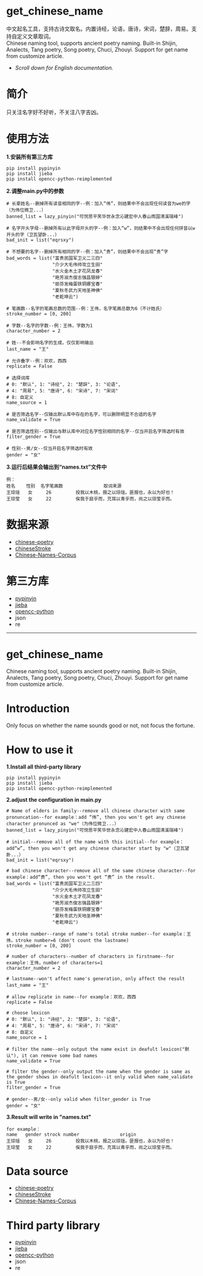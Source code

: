 # get_chinese_name
中文起名工具，支持古诗文取名。内置诗经，论语，唐诗，宋词，楚辞，周易。支持自定义文章取词。  
Chinese naming tool, supports ancient poetry naming. Built-in Shijin, Analects, Tang poetry, Song poetry, Chuci, Zhouyi. Support for get name from customize article.  
- _Scroll down for English documentation._
# 简介
只关注名字好不好听，不关注八字吉凶。
# 使用方法
**1.安装所有第三方库**
```
pip install pypinyin
pip install jieba
pip install opencc-python-reimplemented
```
**2.调整main.py中的参数**
```
# 长辈姓名--删掉所有读音相同的字--例：加入“伟”，则结果中不会出现任何读音为we的字（为伟位微卫...）
banned_list = lazy_pinyin("可悦思平笑华世永念沁建宏中人春山雨国清溪瑞峰")

# 名字开头字母--删掉所有以此字母开头的字--例：加入“w”，则结果中不会出现任何拼音以w开头的字（卫瓦望卧...）
bad_init = list("eqrsxy")

# 不想要的名字--删掉所有相同的字--例：加入“贵”，则结果中不会出现“贵”字
bad_words = list("富贵民国军卫义二三四"
                 "介少大毛伟帅攻立生田"
                 "水火金木土才花凤龙春"
                 "艳芳淑杰俊志强昌银婷"
                 "丽芬发梅蛋铁铜娜宝春"
                 "夏秋冬武力天地圣神佛"
                 "老乾坤云")
                 
# 笔画数--名字的笔画总数的范围--例：王伟，名字笔画总数为6（不计姓氏）
stroke_number = [0, 200]

# 字数--名字的字数--例：王伟，字数为1
character_number = 2

# 姓--不会影响名字的生成，仅仅影响输出
last_name = "王"

# 允许叠字--例：欢欢，西西
replicate = False

# 选择词库
# 0: "默认", 1: "诗经", 2: "楚辞", 3: "论语",
# 4: "周易", 5: "唐诗", 6: "宋诗", 7: "宋词"
# 8: 自定义
name_source = 1

# 是否筛选名字--仅输出默认库中存在的名字，可以删除明显不合适的名字
name_validate = True

# 是否筛选性别--仅输出与默认库中对应名字性别相同的名字--仅当开启名字筛选时有效
filter_gender = True

# 性别--男/女--仅当开启名字筛选时有效
gender = "女"
```

**3.运行后结果会输出到“names.txt”文件中**
```
例：
姓名    性别  名字笔画数               取词来源
王琼瑶   女	    26	       投我以木桃，报之以琼瑶。匪报也，永以为好也！
王琼莹   女	    22	       俟我于庭乎而，充耳以青乎而，尚之以琼莹乎而。
```
# 数据来源
* [chinese-poetry](https://github.com/chinese-poetry/chinese-poetry)
* [chineseStroke](https://github.com/WTree/chineseStroke)
* [Chinese-Names-Corpus](https://github.com/wainshine/Chinese-Names-Corpus)
# 第三方库
* [pypinyin](https://github.com/mozillazg/python-pinyin)
* [jieba](https://github.com/fxsjy/jieba)
* [opencc-python](https://github.com/yichen0831/opencc-python)
* json
* re

--------------------

# get_chinese_name
Chinese naming tool, supports ancient poetry naming. Built-in Shijin, Analects, Tang poetry, Song poetry, Chuci, Zhouyi. Support for get name from customize article.  
# Introduction
Only focus on whether the name sounds good or not, not focus the fortune.
# How to use it
**1.Install all third-party library**
```
pip install pypinyin
pip install jieba
pip install opencc-python-reimplemented
```
**2.adjust the configuration in main.py**
```
# Name of elders in family--remove all chinese character with same pronuncation--for example：add “伟”, then you won't get any chinese character pronunced as "we"（为伟位微卫...）
banned_list = lazy_pinyin("可悦思平笑华世永念沁建宏中人春山雨国清溪瑞峰")

# initial--remove all of the name with this initial--for example：add“w”, then you won't get any chinese character start by "w"（卫瓦望卧...）
bad_init = list("eqrsxy")

# bad chinese character--remove all of the same chinese character--for example：add“贵”, then you won't get “贵” in the result.
bad_words = list("富贵民国军卫义二三四"
                 "介少大毛伟帅攻立生田"
                 "水火金木土才花凤龙春"
                 "艳芳淑杰俊志强昌银婷"
                 "丽芬发梅蛋铁铜娜宝春"
                 "夏秋冬武力天地圣神佛"
                 "老乾坤云")
                 
# stroke number--range of name's total stroke number--for example：王伟，stroke number=6 (don't count the lastname)
stroke_number = [0, 200]

# number of characters--number of characters in firstname--for example：王伟，number of characters=1
character_number = 2

# lastname--won't affect name's generation, only affect the result
last_name = "王"

# allow replicate in name--for example：欢欢，西西
replicate = False

# choose lexicon
# 0: "默认", 1: "诗经", 2: "楚辞", 3: "论语",
# 4: "周易", 5: "唐诗", 6: "宋诗", 7: "宋词"
# 8: 自定义
name_source = 1

# filter the name--only output the name exist in deafult lexicon("默认"), it can remove some bad names
name_validate = True

# filter the gender--only output the name when the gender is same as the gender shows in deafult lexicon--it only valid when name_validate is True
filter_gender = True

# gender--男/女--only valid when filter_gender is True
gender = "女"
```

**3.Result will write in "names.txt"**
```
for example：
name   gender strock number               origin
王琼瑶   女	    26	       投我以木桃，报之以琼瑶。匪报也，永以为好也！
王琼莹   女	    22	       俟我于庭乎而，充耳以青乎而，尚之以琼莹乎而。
```
# Data source
* [chinese-poetry](https://github.com/chinese-poetry/chinese-poetry)
* [chineseStroke](https://github.com/WTree/chineseStroke)
* [Chinese-Names-Corpus](https://github.com/wainshine/Chinese-Names-Corpus)
# Third party library
* [pypinyin](https://github.com/mozillazg/python-pinyin)
* [jieba](https://github.com/fxsjy/jieba)
* [opencc-python](https://github.com/yichen0831/opencc-python)
* json
* re
